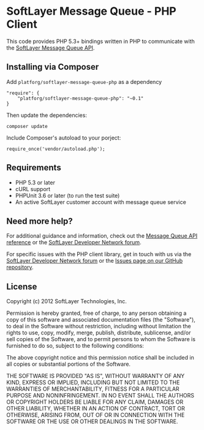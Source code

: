 SoftLayer Message Queue - PHP Client
========================================
This code provides PHP 5.3+ bindings written in PHP to communicate with the
[SoftLayer Message Queue API](http://sldn.softlayer.com/reference/messagequeueapi).  

Installing via Composer
-----------------------

Add `platforg/softlayer-message-queue-php` as a dependency

	"require": {
		"platforg/softlayer-message-queue-php": "~0.1"
	}

Then update the dependencies:

    composer update

Include Composer's autoload to your porject:

    require_once('vendor/autoload.php');

Requirements
------------
* PHP 5.3 or later
* cURL support
* PHPUnit 3.6 or later (to run the test suite)
* An active SoftLayer customer account with message queue service

Need more help?
---------------

For additional guidance and information, check out the
[Message Queue API reference](http://sldn.softlayer.com/reference/messagequeueapi)
or the [SoftLayer Developer Network forum](https://forums.softlayer.com/forumdisplay.php?f=27).

For specific issues with the PHP client library, get in touch with us via the
[SoftLayer Developer Network forum](https://forums.softlayer.com/forumdisplay.php?f=27)
or the [Issues page on our GitHub repository](https://github.com/softlayer/softlayer-message-queue-php/issues).

License
-------

Copyright (c) 2012 SoftLayer Technologies, Inc.

Permission is hereby granted, free of charge, to any person obtaining a copy of
this software and associated documentation files (the "Software"), to deal in
the Software without restriction, including without limitation the rights to
use, copy, modify, merge, publish, distribute, sublicense, and/or sell copies
of the Software, and to permit persons to whom the Software is furnished to do
so, subject to the following conditions:

The above copyright notice and this permission notice shall be included in all
copies or substantial portions of the Software.

THE SOFTWARE IS PROVIDED "AS IS", WITHOUT WARRANTY OF ANY KIND, EXPRESS OR
IMPLIED, INCLUDING BUT NOT LIMITED TO THE WARRANTIES OF MERCHANTABILITY,
FITNESS FOR A PARTICULAR PURPOSE AND NONINFRINGEMENT. IN NO EVENT SHALL THE
AUTHORS OR COPYRIGHT HOLDERS BE LIABLE FOR ANY CLAIM, DAMAGES OR OTHER
LIABILITY, WHETHER IN AN ACTION OF CONTRACT, TORT OR OTHERWISE, ARISING FROM,
OUT OF OR IN CONNECTION WITH THE SOFTWARE OR THE USE OR OTHER DEALINGS IN THE
SOFTWARE.
